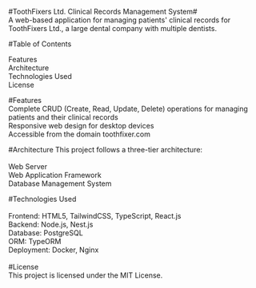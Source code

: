 #ToothFixers Ltd. Clinical Records Management System# <br>
A web-based application for managing patients' clinical records for ToothFixers Ltd., a large dental company with multiple dentists.

#Table of Contents

Features<br>
Architecture<br>
Technologies Used<br>
License<br>

#Features
<br>
Complete CRUD (Create, Read, Update, Delete) operations for managing patients and their clinical records<br>
Responsive web design for desktop devices<br>
Accessible from the domain toothfixer.com<br>

#Architecture
This project follows a three-tier architecture:<br>
<br>
Web Server<br>
Web Application Framework<br>
Database Management System<br>

#Technologies Used<br>
<br>
Frontend: HTML5, TailwindCSS, TypeScript, React.js<br>
Backend: Node.js, Nest.js<br>
Database: PostgreSQL<br>
ORM: TypeORM <br>
Deployment: Docker, Nginx<br>
<br>
#License<br>
This project is licensed under the MIT License.<br>
